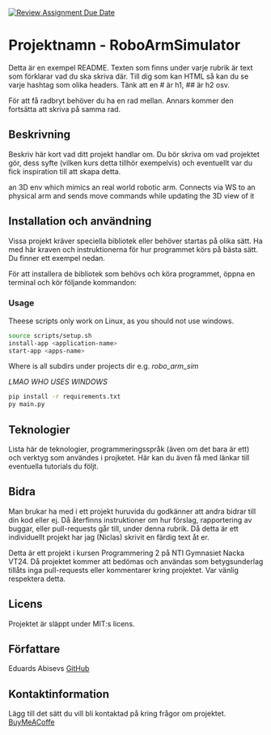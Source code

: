 [![Review Assignment Due Date](https://classroom.github.com/assets/deadline-readme-button-24ddc0f5d75046c5622901739e7c5dd533143b0c8e959d652212380cedb1ea36.svg)](https://classroom.github.com/a/hzCHf1-n)
# Projektnamn - RoboArmSimulator 
Detta är en exempel README. Texten som finns under varje rubrik är text som
förklarar vad du ska skriva där. Till dig som kan HTML så kan du se varje
hashtag som olika headers. Tänk att en # är h1, ## är h2 osv.

För att få radbryt behöver du ha en rad mellan. Annars kommer den fortsätta att
skriva på samma rad.

## Beskrivning
Beskriv här kort vad ditt projekt handlar om. Du bör skriva om vad projektet
gör, dess syfte (vilken kurs detta tillhör exempelvis) och eventuellt var du
fick inspiration till att skapa detta.

an 3D env which mimics an real world robotic arm.
Connects via WS to an physical arm and sends move commands while updating the 3D view of it

## Installation och användning
Vissa projekt kräver speciella bibliotek eller behöver startas på olika sätt.
Ha med här kraven och instruktionerna för hur programmet körs på bästa sätt. Du
finner ett exempel nedan.

För att installera de bibliotek som behövs och köra programmet, öppna en
terminal och kör följande kommandon:

### Usage
Theese scripts only work on Linux, as you should not use windows.
```bash
source scripts/setup.sh
install-app <application-name>
start-app <apps-name>
```
Where <apps-name> is all subdirs under projects dir e.g. *robo_arm_sim*

*LMAO WHO USES WINDOWS*
```cmd
pip install -r requirements.txt
py main.py
```

## Teknologier
Lista här de teknologier, programmeringsspråk (även om det bara är ett) och verktyg som användes i projketet. Här kan du även få med länkar till eventuella tutorials du följt.

## Bidra
Man brukar ha med i ett projekt huruvida du godkänner att andra bidrar till din kod eller ej. Då återfinns instruktioner om hur förslag, rapportering av buggar, eller pull-requests går till, under denna rubrik. Då detta är ett individuellt projekt har jag (Niclas) skrivit en färdig text åt er.

Detta är ett projekt i kursen Programmering 2 på NTI Gymnasiet Nacka VT24. Då projektet kommer att bedömas och användas som betygsunderlag tillåts inga pull-requests eller kommentarer kring projektet. Var vänlig respektera detta.

## Licens

Projektet är släppt under MIT:s licens.

## Författare

Eduards Abisevs [GitHub](https://github.com/Abishevs)

## Kontaktinformation

Lägg till det sätt du vill bli kontaktad på kring frågor om projektet.
[BuyMeACoffe](https://hah_sike_swisha_mig)
